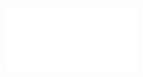 ![Proposition 25. The Theocracy was an earnest, introductory, or initiatory form of this Kingdom.](Proposition%2025.%20The%20Theocracy%20was%20an%20earnest,%20introductory,%20or%20initiatory%20form%20of%20this%20Kingdom..md)